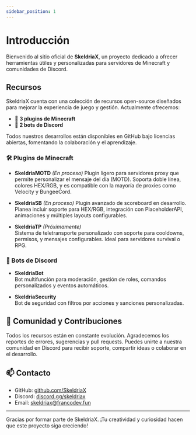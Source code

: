 ```yaml
---
sidebar_position: 1
---
```


# Introducción

Bienvenido al sitio oficial de **SkeldriaX**, un proyecto dedicado a ofrecer herramientas útiles y personalizadas para servidores de Minecraft y comunidades de Discord.

## Recursos

SkeldriaX cuenta con una colección de recursos open-source diseñados para mejorar la experiencia de juego y gestión. Actualmente ofrecemos:

- 🧩 **3 plugins de Minecraft**
- 🤖 **2 bots de Discord**

Todos nuestros desarrollos están disponibles en GitHub bajo licencias abiertas, fomentando la colaboración y el aprendizaje.

### 🛠️ Plugins de Minecraft

- **SkeldriaMOTD**  *(En proceso)*
  Plugin ligero para servidores proxy que permite personalizar el mensaje del día (MOTD). Soporta doble línea, colores HEX/RGB, y es compatible con la mayoría de proxies como Velocity y BungeeCord.

- **SkeldriaSB**  *(En proceso)*
  Plugin avanzado de scoreboard en desarrollo. Planea incluir soporte para HEX/RGB, integración con PlaceholderAPI, animaciones y múltiples layouts configurables.

- **SkeldriaTP** *(Próximamente)*  
  Sistema de teletransporte personalizado con soporte para cooldowns, permisos, y mensajes configurables. Ideal para servidores survival o RPG.

### 🤖 Bots de Discord

- **SkeldriaBot**  
  Bot multifunción para moderación, gestión de roles, comandos personalizados y eventos automáticos. 

- **SkeldriaSecurity**  
  Bot de seguridad con filtros por acciones y sanciones personalizadas.

## 🚀 Comunidad y Contribuciones

Todos los recursos están en constante evolución. Agradecemos los reportes de errores, sugerencias y pull requests. Puedes unirte a nuestra comunidad en Discord para recibir soporte, compartir ideas o colaborar en el desarrollo.

## 📫 Contacto

- GitHub: [github.com/SkeldriaX](https://github.com/SkeldriaX)
- Discord: [discord.gg/skeldriax](https://discord.gg/skeldriax)
- Email: skeldriax@francodev.fun

---

Gracias por formar parte de SkeldriaX. ¡Tu creatividad y curiosidad hacen que este proyecto siga creciendo!
